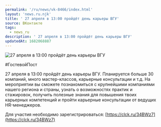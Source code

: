 ```yaml
---
permalink: '/ru/news/vk-8466/index.html'
layout: 'news.ru.njk'
title: ' 27 апреля в 13:00 пройдёт день карьеры ВГУ'
source: ВКонтакте
tags:
  - news_ru
description: ' 27 апреля в 13:00 пройдёт день карьеры ВГУ'
updatedAt: 1682068887
---
```

![ 27 апреля в 13:00 пройдёт день карьеры ВГУ](https://sun1-83.userapi.com/impg/61-523CY8dDWOFLHPM8xibyy53gzn8v30wm6yg/L0eDaqvDIvo.jpg?size=1280x1280&quality=96&sign=b4317fe9a6eaed0c8d4c9b1c0eefe8ef&c_uniq_tag=bHnmpEMJI-WDEXB0A3QAS6_o3rwS-fev_IRgC8GgUMA&type=album)

#ГостевойПост

27 апреля в 13:00 пройдёт день карьеры ВГУ. Планируется больше 30 компаний, много мастер-классов, карьерные консультации и т.д. На мероприятии вы сможете познакомиться с крупнейшими компаниями нашего региона и страны, узнать о возможностях практик и стажировок, получить полезные знания для повышения твоих карьерных компетенций и пройти карьерные консультации от ведущих HR-менеджеров.

Для участия необходимо зарегистрироваться: [https://clck.ru/34BWz7](https://clck.ru/34BWz7)
